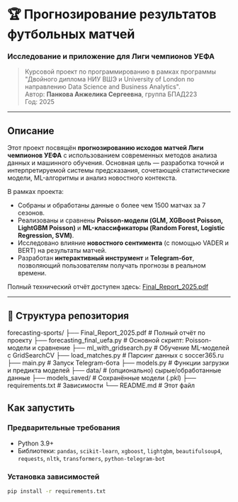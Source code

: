 # 🏆 Прогнозирование результатов футбольных матчей  
### Исследование и приложение для Лиги чемпионов УЕФА

> Курсовой проект по программированию в рамках программы "Двойного диплома НИУ ВШЭ и University of London по направлению Data Science and Business Analytics".  
> Автор: **Панкова Анжелика Сергеевна**, группа БПАД223  
> Год: 2025

---

## Описание

Этот проект посвящён **прогнозированию исходов матчей Лиги чемпионов УЕФА** с использованием современных методов анализа данных и машинного обучения. Основная цель — разработка точной и интерпретируемой системы предсказания, сочетающей статистические модели, ML-алгоритмы и анализ новостного контекста.

В рамках проекта:
- Собраны и обработаны данные о более чем 1500 матчах за 7 сезонов.
- Реализованы и сравнены **Poisson-модели (GLM, XGBoost Poisson, LightGBM Poisson)** и **ML-классификаторы (Random Forest, Logistic Regression, SVM)**.
- Исследовано влияние **новостного сентимента** (с помощью VADER и BERT) на результаты матчей.
- Разработан **интерактивный инструмент** и **Telegram-бот**, позволяющий пользователям получать прогнозы в реальном времени.

Полный технический отчёт доступен здесь: [Final_Report_2025.pdf](Final_Report_2025.pdf)

---

## 📁 Структура репозитория
forecasting-sports/ 
├── Final_Report_2025.pdf # Полный отчёт по проекту
├── forecasting_final_uefa.py # Основной скрипт: Poisson-модели и сравнение
├── ml_with_gridsearch.py # Обучение ML-моделей с GridSearchCV
├── load_matches.py # Парсинг данных с soccer365.ru
├── main.py # Запуск Telegram-бота
├── models.py # Функции загрузки и предикта моделей
├── data/ # (опционально) сырые/обработанные данные
├── models_saved/ # Сохранённые модели (.pkl)
├── requirements.txt # Зависимости
└── README.md # Этот файл

## Как запустить

### Предварительные требования

- Python 3.9+
- Библиотеки: `pandas`, `scikit-learn`, `xgboost`, `lightgbm`, `beautifulsoup4`, `requests`, `nltk`, `transformers`, `python-telegram-bot`

### Установка зависимостей

```bash
pip install -r requirements.txt
